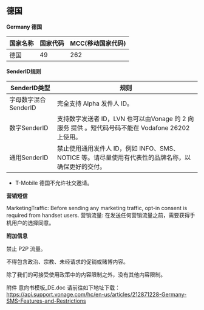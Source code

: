 ## 德国

__Germany  德国__

| 国家名称 | 国家代码 | MCC(移动国家代码) |
|------|------|-------------|
| 德国   | 49   | 262         |

__SenderID规则__

| SenderID类型     | 规则                                                                 |
|----------------|--------------------------------------------------------------------|
| 字母数字混合SenderID | 完全支持 Alpha 发件人 ID。                                                 |
| 数字SenderID     | 支持数字发送者 ID，LVN 也可以由Vonage 的 2 向服务 提供 。短代码号码不能在 Vodafone 26202 上使用。 |
| 通用SenderID     | 禁止使用通用发件人 ID，例如 INFO、SMS、NOTICE 等。请尽量使用有代表性的品牌名称，以确保更好的交付。         |

* T-Mobile 德国不允许社交邀请。

__营销短信__

MarketingTraffic: Before sending any marketing traffic, opt-in consent is required from handset users.
营销流量: 在发送任何营销流量之前，需要获得手机用户的选择同意。

__附加信息__

禁止 P2P 流量。

不得包含政治、宗教、未经请求的促销或赌博内容。

除了我们的可接受使用政策中的内容限制之外，没有其他内容限制。

附件 意向书模板_DE.doc 请前往如下地址下载：
https://api.support.vonage.com/hc/en-us/articles/212871228-Germany-SMS-Features-and-Restrictions

